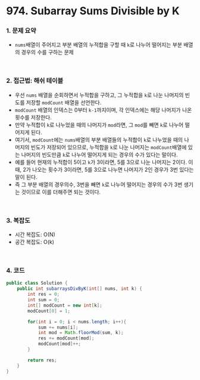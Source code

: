# 974. Subarray Sums Divisible by K

### 1. 문제 요약

- `nums`배열이 주어지고 부분 배열의 누적합을 구할 때 `k`로 나누어 떨어지는 부분 배열의 경우의 수를 구하는 문제

<br>

### 2. 접근법: 해쉬 테이블

- 우선 `nums` 배열을 순회하면서 누적합을 구하고, 그 누적합을 `k`로 나눈 나머지의 빈도를 저장할 `modCount` 배열을 선언한다.
- `modCount` 배열의 인덱스는 0부터 `k-1`까지이며, 각 인덱스에는 해당 나머지가 나온 횟수를 저장한다.
- 만약 누적합이 `k`로 나누었을 때의 나머지가 `mod`라면, 그 `mod`를 빼면 `k`로 나누어 떨어지게 된다.
- 여기서, `modCount`에는 `nums`배열의 부분 배열들의 누적합이 `k`로 나누었을 때의 나머지의 빈도가 저장되어 있으므로, 누적합을 `k`로 나눈 나머지는 `modCount`배열에 있는 나머지의 빈도만큼 `k`로 나누어 떨어지게 되는 경우의 수가 있다는 말이다.
- 예를 들어 현재의 누적합이 5이고 `k`가 3이라면, 5를 3으로 나눈 나머지는 2이다. 이때, 2가 나오는 횟수가 3이라면, 5를 3으로 나누면 나머지가 2인 경우가 3번 있다는 말이 된다.
- 즉 그 부분 배열의 경우의수, 3번을 빼면 `k`로 나누어 떨어지는 경우의 수가 3번 생기는 것이므로 이를 더해주면 되는 것이다.

<br>

### 3. 복잡도

- 시간 복잡도: O(N)
- 공간 복잡도: O(k)

<br>

### 4. 코드

``` Java
public class Solution {
    public int subarraysDivByK(int[] nums, int k) {
        int res = 0;
        int sum = 0;
        int[] modCount = new int[k];
        modCount[0] = 1;

        for(int i = 0; i < nums.length; i++){
            sum += nums[i];
            int mod = Math.floorMod(sum, k);
            res += modCount[mod];
            modCount[mod]++;
        }

        return res;
    }
}

```

